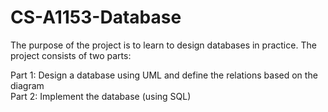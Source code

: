 <h1>CS-A1153-Database</h1>

The purpose of the project is to learn to design databases in practice. 
The project consists of two parts:

Part 1: Design a database using UML and define the relations based on the diagram <br>
Part 2: Implement the database (using SQL)
